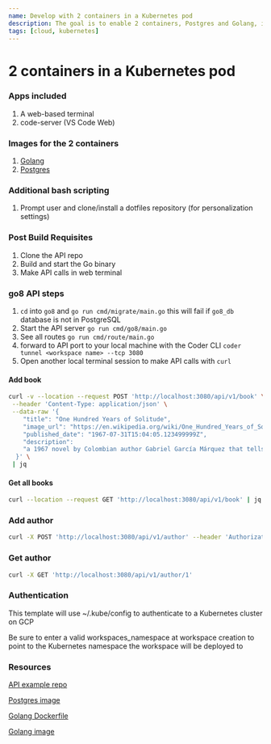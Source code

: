 ```yaml
---
name: Develop with 2 containers in a Kubernetes pod
description: The goal is to enable 2 containers, Postgres and Golang, in a K8s pod 
tags: [cloud, kubernetes]
---
```


# 2 containers in a Kubernetes pod

### Apps included
1. A web-based terminal
1. code-server (VS Code Web)

### Images for the 2 containers
1. [Golang]()
1. [Postgres]()

### Additional bash scripting
1. Prompt user and clone/install a dotfiles repository (for personalization settings)

### Post Build Requisites
1. Clone the API repo
2. Build and start the Go binary
3. Make API calls in web terminal

### go8 API steps
1. `cd` into `go8` and `go run cmd/migrate/main.go` this will fail if `go8_db` database is not in PostgreSQL
1. Start the API server `go run cmd/go8/main.go`
1. See all routes `go run cmd/route/main.go`
1. forward to API port to your local machine with the Coder CLI `coder tunnel <workspace name> --tcp 3080`
1. Open another local terminal session to make API calls with `curl`

#### Add book

```sh
curl -v --location --request POST 'http://localhost:3080/api/v1/book' \
 --header 'Content-Type: application/json' \
 --data-raw '{
    "title": "One Hundred Years of Solitude",
    "image_url": "https://en.wikipedia.org/wiki/One_Hundred_Years_of_Solitude",
    "published_date": "1967-07-31T15:04:05.123499999Z",
    "description": 
    "a 1967 novel by Colombian author Gabriel García Márquez that tells the multi-generational story of the Buendía family, whose patriarch, José Arcadio Buendía, founded the fictitious town of Macondo."
  }' \
 | jq
 ```

#### Get all books

```sh
curl --location --request GET 'http://localhost:3080/api/v1/book' | jq
```

### Add author

```sh
curl -X POST 'http://localhost:3080/api/v1/author' --header 'Authorization: Bearer INSERT_JWT' --header 'Content-Type: application/json' --data-raw '{"first_name": "Gabriel García", "last_name": "Márquez"}'
```

### Get author

```sh
curl -X GET 'http://localhost:3080/api/v1/author/1'
```

### Authentication

This template will use ~/.kube/config to authenticate to a Kubernetes cluster on GCP

Be sure to enter a valid workspaces_namespace at workspace creation to point to the Kubernetes namespace the workspace will be deployed to

### Resources
[API example repo](https://github.com/gmhafiz/go8)

[Postgres image](https://hub.docker.com/_/postgres)

[Golang Dockerfile](https://github.com/coder/enterprise-images/tree/main/images/golang)

[Golang image](https://hub.docker.com/r/codercom/enterprise-golang)